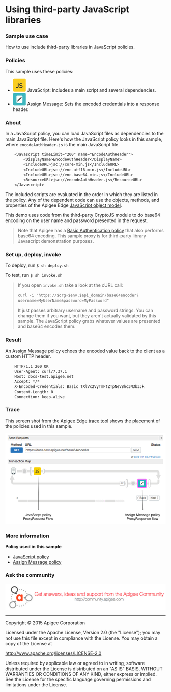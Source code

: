 # Using third-party JavaScript libraries


### Sample use case

How to use include third-party libraries in JavaScript policies.

### Policies 

This sample uses these policies: 

* ![alt text](../../images/icon-policy-javascript.jpg "JavaScript policy") JavaScript: Includes a main script and several dependencies.
* ![alt text](../../images/icon-assign-message.jpg "Assign Message policy") Assign Message: Sets the encoded credentials into a response header. 

### About

In a JavaScript policy, you can load JavaScript files as dependencies to the main JavaScript file. Here's how the JavaScript policy looks in this sample, where `encodeAuthHeader.js` is the main JavaScript file.

```
    <Javascript timeLimit="200" name="EncodeAuthHeader">
        <DisplayName>EncodeAuthHeader</DisplayName>
        <IncludeURL>jsc://core-min.js</IncludeURL>
        <IncludeURL>jsc://enc-utf16-min.js</IncludeURL>
        <IncludeURL>jsc://enc-base64-min.js</IncludeURL>
        <ResourceURL>jsc://encodeAuthHeader.js</ResourceURL>
    </Javascript>
```

The included scripts are evaluated in the order in which they are listed in the policy. Any of the dependent code can use the objects, methods, and properties of the Apigee Edge [JavaScript object model](http://apigee.com/docs/api-services/reference/javascript-object-model).

This demo uses code from the third-party CryptoJS module to do base64 encoding on the user name and password presented in the request.

>Note that Apigee has a [Basic Authentication policy](http://apigee.com/docs/api-services/reference/basic-authentication-policy) that also performs base64 encoding. This sample proxy is for third-party library Javascript demonstration purposes.

### Set up, deploy, invoke

To deploy, run `$ sh deploy.sh`

To test, run `$ sh invoke.sh`

>If you open `invoke.sh` take a look at the cURL call:
>
>`curl -i "https://$org-$env.$api_domain/base64encoder?username=MyUserName&password=MyPassword"`
>
>It just passes arbitrary username and password strings. You can change them if you want, but they aren't actually validated by this sample. The JavaScript policy grabs whatever values are presented and base64 encodes them.

### Result

An Assign Message policy echoes the encoded value back to the client as a custom HTTP header.

```
    HTTP/1.1 200 OK
    User-Agent: curl/7.37.1
    Host: docs-test.apigee.net
    Accept: */*
    X-Encoded-Credentials: Basic TXlVc2VyTmFtZTpNeVBhc3N3b3Jk
    Content-Length: 0
    Connection: keep-alive
```

### Trace

This screen shot from the [Apigee Edge trace tool](http://apigee.com/docs/api-services/content/using-trace-tool-0) shows the placement of the policies used in this sample.

![alt text](../../images/javascript-include-trace.png)

### More information

**Policy used in this sample**

* [JavaScript policy](http://apigee.com/docs/api-services/reference/javascript-policy)
* [Assign Message policy](http://apigee.com/docs/api-services/reference/xml-json-policy)

### Ask the community

[![alt text](../../images/apigee-community.png "Apigee Community is a great place to ask questions and find answers about developing API proxies. ")](https://community.apigee.com?via=github)

---

Copyright © 2015 Apigee Corporation

Licensed under the Apache License, Version 2.0 (the "License"); you may not use
this file except in compliance with the License. You may obtain a copy
of the License at

http://www.apache.org/licenses/LICENSE-2.0

Unless required by applicable law or agreed to in writing, software
distributed under the License is distributed on an "AS IS" BASIS,
WITHOUT WARRANTIES OR CONDITIONS OF ANY KIND, either express or implied.
See the License for the specific language governing permissions and
limitations under the License.

